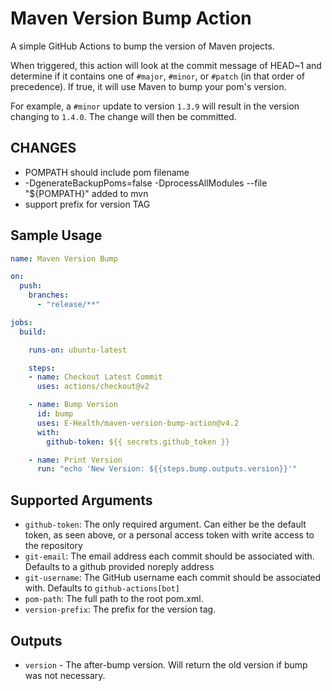 # Maven Version Bump Action

A simple GitHub Actions to bump the version of Maven projects.

When triggered, this action will look at the commit message of HEAD~1 and determine if it contains one of `#major`, `#minor`, or `#patch` (in that order of precedence).
If true, it will use Maven to bump your pom's version.

For example, a `#minor` update to version `1.3.9` will result in the version changing to `1.4.0`.
The change will then be committed.

## CHANGES

* POMPATH should include pom filename
*  -DgenerateBackupPoms=false -DprocessAllModules --file "${POMPATH}" added to mvn
* support prefix for version TAG
## Sample Usage

```yaml
name: Maven Version Bump

on:
  push:
    branches:
      - "release/**"

jobs:
  build:

    runs-on: ubuntu-latest

    steps:
    - name: Checkout Latest Commit
      uses: actions/checkout@v2

    - name: Bump Version
      id: bump
      uses: E-Health/maven-version-bump-action@v4.2
      with:
        github-token: ${{ secrets.github_token }}

    - name: Print Version
      run: "echo 'New Version: ${{steps.bump.outputs.version}}'"
```

## Supported Arguments

* `github-token`: The only required argument. Can either be the default token, as seen above, or a personal access token with write access to the repository
* `git-email`: The email address each commit should be associated with. Defaults to a github provided noreply address
* `git-username`: The GitHub username each commit should be associated with. Defaults to `github-actions[bot]`
* `pom-path`: The full path to the root pom.xml.
* `version-prefix`: The prefix for the version tag.

## Outputs

* `version` - The after-bump version. Will return the old version if bump was not necessary.

